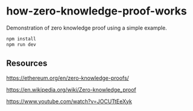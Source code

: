 # how-zero-knowledge-proof-works

Demonstration of zero knowledge proof using a simple example.
```bash
npm install
npm run dev
```

## Resources

<https://ethereum.org/en/zero-knowledge-proofs/>

<https://en.wikipedia.org/wiki/Zero-knowledge_proof>

<https://www.youtube.com/watch?v=JOCUTtEeXyk>